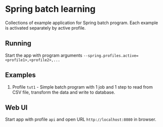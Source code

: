 # Spring batch learning
Collections of example application for Spring batch program. Each example is activated separately by active profile.

## Running
Start the app with program arguments `--spring.profiles.active=<profile1>,<profile2>,...`

## Examples
1. Profile `tut1` - Simple batch program with 1 job and 1 step to read from CSV file, transform the 
   data and write to database.

## Web UI
Start app with profile `api` and open URL `http://localhost:8080` in browser.
